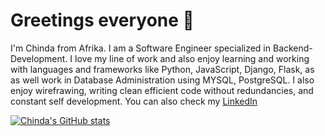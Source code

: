 # Greetings everyone 👋

I'm Chinda from Afrika.
I am a Software Engineer specialized in Backend-Development.
I love my line of work and also enjoy learning and working with languages and frameworks like Python, JavaScript, Django, Flask, as as well work in Database Administration using MYSQL, PostgreSQL.
I also enjoy wirefrawing, writing clean efficient code without redundancies, and constant self development.
You can also check my [LinkedIn](linkedin.com/chinda-amadi)

[![Chinda's GitHub stats](https://github-readme-stats.vercel.app/api?username=mansachinda)](https://github.com/mansachinda/github-readme-stats)










